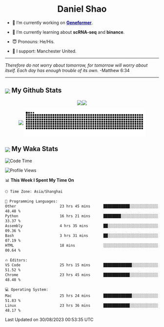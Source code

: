 

<h1 align="center">Daniel Shao</h1>

- 🐒 I’m currently working on <strong><a href="https://huggingface.co/ctheodoris/Geneformer" style="color: darkblue">Geneformer</a></strong>.

- 🥹 I’m currently learning about **scRNA-seq** and **binance**.

- 😇 Pronouns: He/His.

- 🦧 I support: Manchester United.

---

<i> Therefore do not worry about tomorrow, for tomorrow will worry about itself. Each day has enough trouble of its own. </i> -Matthew 6:34

---

<h2><img src="https://emojis.slackmojis.com/emojis/images/1579216111/7550/pikachu_wave.gif?1579216111" align="center" width="28" /> My Github Stats</h2>

<p align="center"><img align="center" src = "https://github-readme-stats.vercel.app/api?username=super-dainiu&show_icons=true&count_private=true&theme=tokyonight&hide=issues&line_height=30" width="400px"><img align="center" src = "https://github-readme-streak-stats.herokuapp.com/?user=super-dainiu&theme=tokyonight" width="400px"></p>

<p align="center"><img align="center" width="400px" src="https://github-readme-stats.vercel.app/api/top-langs/?username=super-dainiu&layout=compact&theme=tokyonight&hide=html,tex,jupyter%20notebook"><img align="center" width="400px" src="https://github.com/super-dainiu/super-dainiu/blob/output/github-contribution-grid-snake.svg"></p>

<h2><img src="https://emojis.slackmojis.com/emojis/images/1579216111/7550/pikachu_wave.gif?1579216111" align="center" width="28" /> My Waka Stats</h2>

<!--START_SECTION:waka-->
![Code Time](http://img.shields.io/badge/Code%20Time-336%20hrs%2024%20mins-blue)

![Profile Views](http://img.shields.io/badge/Profile%20Views-41-blue)

📊 **This Week I Spent My Time On** 

```text
🕑︎ Time Zone: Asia/Shanghai

💬 Programming Languages: 
Other                    23 hrs 45 mins      ████████████░░░░░░░░░░░░░   48.48 % 
Python                   16 hrs 21 mins      ████████░░░░░░░░░░░░░░░░░   33.37 % 
Assembly                 4 hrs 35 mins       ██░░░░░░░░░░░░░░░░░░░░░░░   09.36 % 
Bash                     3 hrs 31 mins       ██░░░░░░░░░░░░░░░░░░░░░░░   07.19 % 
HTML                     18 mins             ░░░░░░░░░░░░░░░░░░░░░░░░░   00.64 % 

🔥 Editors: 
VS Code                  25 hrs 15 mins      █████████████░░░░░░░░░░░░   51.52 % 
Chrome                   23 hrs 45 mins      ████████████░░░░░░░░░░░░░   48.48 % 

💻 Operating System: 
Mac                      25 hrs 24 mins      █████████████░░░░░░░░░░░░   51.83 % 
Linux                    23 hrs 36 mins      ████████████░░░░░░░░░░░░░   48.17 % 
```


 Last Updated on 30/08/2023 00:53:35 UTC
<!--END_SECTION:waka-->
